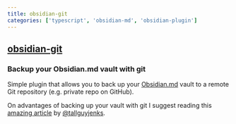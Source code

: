```yaml
---
title: obsidian-git
categories: ['typescript', 'obsidian-md', 'obsidian-plugin']
---
```

## [obsidian-git](https://github.com/denolehov/obsidian-git)

### Backup your Obsidian.md vault with git

Simple plugin that allows you to back up your [Obsidian.md](https://obsidian.md) vault to a remote Git repository (e.g. private repo on GitHub).

On advantages of backing up your vault with git I suggest reading this [amazing article](https://medium.com/analytics-vidhya/how-i-put-my-mind-under-version-control-24caea37b8a5) by [@tallguyjenks](https://github.com/tallguyjenks).
